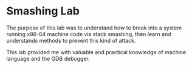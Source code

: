 # Smashing Lab
The purpose of this lab was to understand how to break into a system running x86-64 machine code via stack smashing, then learn and understands methods to prevent this kind of attack.

This lab provided me with valuable and practical knowledge of machine language and the GDB debugger.
